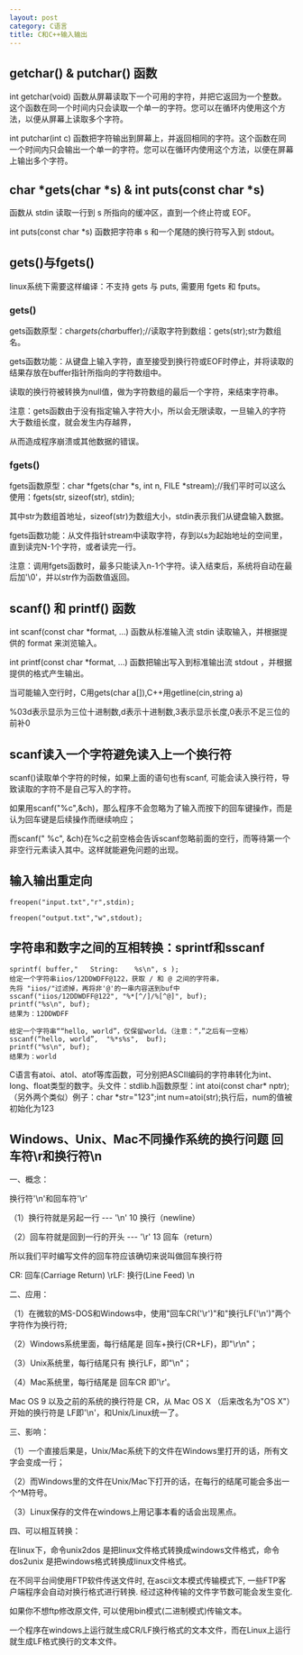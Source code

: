 ```yaml
---
layout: post
category: C语言
title: C和C++输入输出
---
```

## getchar() & putchar() 函数
int getchar(void) 函数从屏幕读取下一个可用的字符，并把它返回为一个整数。这个函数在同一个时间内只会读取一个单一的字符。您可以在循环内使用这个方法，以便从屏幕上读取多个字符。

int putchar(int c) 函数把字符输出到屏幕上，并返回相同的字符。这个函数在同一个时间内只会输出一个单一的字符。您可以在循环内使用这个方法，以便在屏幕上输出多个字符。

## char *gets(char *s) & int puts(const char *s)
函数从 stdin 读取一行到 s 所指向的缓冲区，直到一个终止符或 EOF。

int puts(const char *s) 函数把字符串 s 和一个尾随的换行符写入到 stdout。

## gets()与fgets()
linux系统下需要这样编译：不支持 gets 与 puts, 需要用 fgets 和 fputs。

### gets()
gets函数原型：char*gets(char*buffer);//读取字符到数组：gets(str);str为数组名。

gets函数功能：从键盘上输入字符，直至接受到换行符或EOF时停止，并将读取的结果存放在buffer指针所指向的字符数组中。

读取的换行符被转换为null值，做为字符数组的最后一个字符，来结束字符串。

注意：gets函数由于没有指定输入字符大小，所以会无限读取，一旦输入的字符大于数组长度，就会发生内存越界，

从而造成程序崩溃或其他数据的错误。

### fgets()
fgets函数原型：char *fgets(char *s, int n, FILE *stream);//我们平时可以这么使用：fgets(str, sizeof(str), stdin);

其中str为数组首地址，sizeof(str)为数组大小，stdin表示我们从键盘输入数据。

fgets函数功能：从文件指针stream中读取字符，存到以s为起始地址的空间里，直到读完N-1个字符，或者读完一行。

注意：调用fgets函数时，最多只能读入n-1个字符。读入结束后，系统将自动在最后加'\0'，并以str作为函数值返回。

## scanf() 和 printf() 函数
int scanf(const char *format, ...) 函数从标准输入流 stdin 读取输入，并根据提供的 format 来浏览输入。

int printf(const char *format, ...) 函数把输出写入到标准输出流 stdout ，并根据提供的格式产生输出。

当可能输入空行时，C用gets(char a[]),C++用getline(cin,string a)

%03d表示显示为三位十进制数,d表示十进制数,3表示显示长度,0表示不足三位的前补0

## scanf读入一个字符避免读入上一个换行符

scanf()读取单个字符的时候，如果上面的语句也有scanf, 可能会读入换行符，导致读取的字符不是自己写入的字符。

如果用scanf("%c",&ch)，那么程序不会忽略为了输入而按下的回车键操作，而是认为回车键是后续操作而继续响应；

而scanf(" %c", &ch)在%c之前空格会告诉scanf忽略前面的空行，而等待第一个非空行元素读入其中。这样就能避免问题的出现。 


## 输入输出重定向

    freopen("input.txt","r",stdin);

    freopen("output.txt","w",stdout);

## 字符串和数字之间的互相转换：sprintf和sscanf

    sprintf( buffer,"   String:    %s\n", s );
    给定一个字符串iios/12DDWDFF@122，获取 / 和 @ 之间的字符串，
    先将 "iios/"过滤掉，再将非'@'的一串内容送到buf中
    sscanf("iios/12DDWDFF@122", "%*[^/]/%[^@]", buf);
    printf("%s\n", buf);
    结果为：12DDWDFF 
    
    给定一个字符串““hello, world”，仅保留world。（注意：“，”之后有一空格）
    sscanf(“hello, world”,  "%*s%s",  buf);  
    printf("%s\n", buf);
    结果为：world

C语言有atoi、atol、atof等库函数，可分别把ASCII编码的字符串转化为int、long、float类型的数字。头文件：stdlib.h函数原型：int atoi(const char* nptr);（另外两个类似）例子：char *str="123";int num=atoi(str);执行后，num的值被初始化为123

## Windows、Unix、Mac不同操作系统的换行问题 回车符\r和换行符\n
一、概念：

换行符'\n'和回车符'\r'

（1）换行符就是另起一行  --- '\n' 10 换行（newline）

（2）回车符就是回到一行的开头 --- '\r' 13 回车（return）

所以我们平时编写文件的回车符应该确切来说叫做回车换行符  

CR: 回车(Carriage Return) \rLF: 换行(Line Feed) \n

二、应用：

（1）在微软的MS-DOS和Windows中，使用"回车CR('\r')"和"换行LF('\n')"两个字符作为换行符;

（2）Windows系统里面，每行结尾是 回车+换行(CR+LF)，即"\r\n"；

（3）Unix系统里，每行结尾只有 换行LF，即"\n"；

（4）Mac系统里，每行结尾是 回车CR 即'\r'。

Mac OS 9 以及之前的系统的换行符是 CR，从 Mac OS X （后来改名为"OS X"）开始的换行符是 LF即'\n'，和Unix/Linux统一了。

三、影响：

（1）一个直接后果是，Unix/Mac系统下的文件在Windows里打开的话，所有文字会变成一行；

（2）而Windows里的文件在Unix/Mac下打开的话，在每行的结尾可能会多出一个^M符号。

（3）Linux保存的文件在windows上用记事本看的话会出现黑点。

四、可以相互转换：

在linux下，命令unix2dos 是把linux文件格式转换成windows文件格式，命令dos2unix 是把windows格式转换成linux文件格式。

在不同平台间使用FTP软件传送文件时, 在ascii文本模式传输模式下, 一些FTP客户端程序会自动对换行格式进行转换. 经过这种传输的文件字节数可能会发生变化.

 如果你不想ftp修改原文件, 可以使用bin模式(二进制模式)传输文本。

一个程序在windows上运行就生成CR/LF换行格式的文本文件，而在Linux上运行就生成LF格式换行的文本文件。
